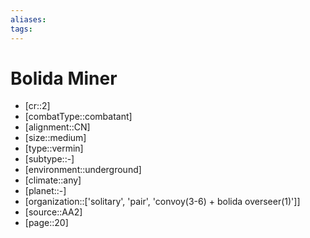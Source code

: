 ```yaml
---
aliases: 
tags: 
---
```


# Bolida Miner

- [cr::2]
- [combatType::combatant]
- [alignment::CN]
- [size::medium]
- [type::vermin]
- [subtype::-]
- [environment::underground]
- [climate::any]
- [planet::-]
- [organization::['solitary', 'pair', 'convoy(3-6) + bolida overseer(1)']]
- [source::AA2]
- [page::20]
